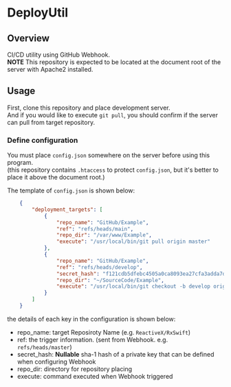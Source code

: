 # DeployUtil

## Overview

CI/CD utility using GitHub Webhook.  
**NOTE** This repository is expected to be located at the document root of the server with Apache2 installed.  

## Usage

First, clone this repository and place development server.  
And if you would like to execute `git pull`, you should confirm if the server can pull from target repository.  

### Define configuration

You must place `config.json` somewhere on the server before using this program.  
(this repository contains `.htaccess` to protect `config.json`, but it's better to place it above the document root.)  

The template of `config.json` is shown below:

```json:config.json
    {
        "deployment_targets": [
            {
                "repo_name": "GitHub/Example",
                "ref": "refs/heads/main",
                "repo_dir": "/var/www/Example",
                "execute": "/usr/local/bin/git pull origin master"
            },
            {
                "repo_name": "GitHub/Example",
                "ref": "refs/heads/develop",
                "secret_hash": "f121cdb5dfebc4505a0ca8093ea27cfa3adda7dc",
                "repo_dir": "~/SourceCode/Example",
                "execute": "/usr/local/bin/git checkout -b develop origin/develop"
            }
        ]
    }
```

the details of each key in the configuration is shown below:

 - repo_name: target Reposiroty Name (e.g. `ReactiveX/RxSwift`)
 - ref: the trigger information. (sent from Webhook. e.g. `refs/heads/master`)
 - secret_hash: **Nullable** sha-1 hash of a private key that can be defined when configuring Webhook
 - repo_dir: directory for repository placing
 - execute: command executed when Webhook triggered


